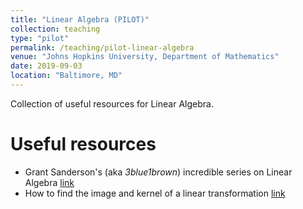 ```yaml
---
title: "Linear Algebra (PILOT)"
collection: teaching
type: "pilot"
permalink: /teaching/pilot-linear-algebra
venue: "Johns Hopkins University, Department of Mathematics"
date: 2019-09-03
location: "Baltimore, MD"
---
```


Collection of useful resources for Linear Algebra. 

Useful resources
============

- Grant Sanderson's (aka _3blue1brown_) incredible series on Linear Algebra [link](https://www.youtube.com/playlist?list=PLZHQObOWTQDPD3MizzM2xVFitgF8hE_ab)
- How to find the image and kernel of a linear transformation [link](/files/linalg/ranknullity.pdf)